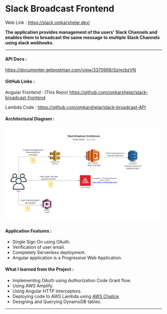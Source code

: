 # Slack Broadcast Frontend

Web Link : https://slack.omkarshelar.dev/


**The application provides management of the users' Slack Channels and enables them to broadcast the same message to multiple Slack Channels using slack webhooks.**

---

#### API Docs :
https://documenter.getpostman.com/view/3370668/SzmcbzVN

#### GitHub Links : 

Angular Frontend : (This Repo) https://github.com/omkarshelar/slack-broadcast-frontend

Lambda Code : https://github.com/omkarshelar/slack-broadcast-API

#### Architectural Diagram :

![Slack Broadcast Architecture](slack-broadcast-arch-transparent.svg "Slack Broadcast Architecture")


#### Application Features :
* Single Sign On using OAuth.
* Verification of user email.
* Completely Serverless deployment.
* Angular application is a Progressive Web Application.

#### What I learned from the Project :
* Implementing OAuth using Authorization Code Grant flow.
* Using AWS Amplify.
* Using Angular HTTP interceptors.
* Deploying code to AWS Lambda using [AWS Chalice](https://github.com/aws/chalice).
* Designing and Querying DynamoDB tables.

---
